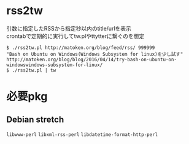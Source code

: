 # rss2tw

引数に指定したRSSから指定秒以内のtitle/urlを表示  
crontabで定期的に実行してtw.plやttytterに繋ぐのを想定

```
$ ./rss2tw.pl http://matoken.org/blog/feed/rss/ 999999
"Bash on Ubuntu on Windows(Windows Subsystem for linux)を少し試す" http://matoken.org/blog/blog/2016/04/14/try-bash-on-ubuntu-on-windowswindows-subsystem-for-linux/
$ ./rss2tw.pl | tw
```

# 必要pkg

## Debian stretch

`libwww-perl`
`libxml-rss-perl`
`libdatetime-format-http-perl`

